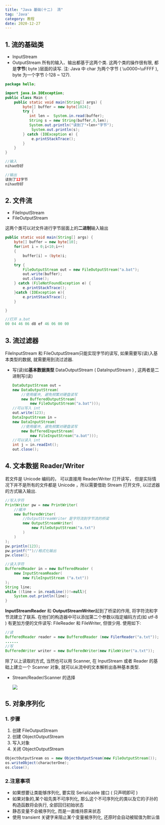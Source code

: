 ```yaml
---
title: "Java 基础(十二)  流"
tag: 'Java'
category: 教程
date: 2020-12-27
---
```


## 1. 流的基础类

+ InputStream
+ OutputStream
  所有的输入、输出都基于这两个类. 这两个类的操作很有限, 都是**字节**( byte )层面的读写.
  注: Java 中 char 为两个字节 ( \u0000~\uFFFF ), byte 为一个字节 (-128 ~ 127).

```Java
package hello;

import java.io.IOException;
public class Main {
    public static void main(String[] args) {
        byte[] buffer = new byte[1024];
        try {
           int len =  System.in.read(buffer);
           String s = new String(buffer,0,len);
           System.out.println("读到了"+len+"字节");
            System.out.println(s);
        } catch (IOException e) {
            e.printStackTrace();
        }
    }
}
```

```Java
//输入
nihao你好
```

```java
//输出
读到了12字节
nihao你好
```

## 2. 文件流

+ FileInputStream
+ FileOutputStream

这两个类可以对文件进行字节层面上的**二进制**输入输出

```java
public static void main(String[] args) {
    byte[] buffer = new byte[10];
    for(int i = 0;i<10;i++)
    {
        buffer[i] = (byte)i;
    }
    try {
        FileOutputStream out = new FileOutputStream("a.bat");
        out.write(buffer);
        out.close();
    } catch (FileNotFoundException e) {
        e.printStackTrace();
    }catch (IOException e){
        e.printStackTrace();
    }

}
```

```java
//打开 a.bat
00 04 46 06 d8 ef 46 06 00 00  
```

## 3. 流过滤器

FileInputStream 和 FileOutputStream只能实现字节的读写, 如果需要写(读)入基本类型的数据, 就需要用到流过滤器.

+ 写(读)如**基本数据类型** DataOutputStream ( DataInputStream ) , 这两者是二进制写(读)

    ```java
    DataOutputStream out =
    new DataOutputStream(
        //使用缓冲, 避免频繁对硬盘读写
        new BufferedOutputStream(
            new FileOutputStream("a.bat")));
    //可以写入 int 
    out.write(123);
    DataInputStream in = 
    new DataInputStream(
        //使用缓冲, 避免频繁对硬盘读写
        new BufferedInputStream(
            new FileInputStream("a.bat")));
    //可以读入 int 
    int j = in.readInt();
    out.close();
    ```

## 4. 文本数据 Reader/Writer

若文件是 Unicode 编码的， 可以直接用 Reader/Writer 打开读写， 但是实际情况下并不是所有的文件都是 Unicode ，所以需要借助 Stream 打开文件, 以过滤器的方式输入输出.

```java
//写入字符
PrintWriter pw = new PrintWriter(
    //缓冲
    new BufferedWriter(
        //OutputStreamWriter 是字符流到字节流的桥梁
        new OutputStreamWriter(
            new FileOutputStream("a.txt")
        )
    )
);
pw.println(123); 
pw.printf("")//格式化输出
pw.close();

//读入字符
BufferedReader in = new BufferedReader (
    new InputStreamReader(
        new FileInputStream ("a.txt"))
);
String line;
while ((line = in.readLine())!=null){
    System.out.println(line);
}
```

**InputStreamReader** 和 **OutputStreamWriter**起到了桥梁的作用, 将字符流和字节流建立了联系. 在他们的构造器中可以添加第二个参数以指定编码方式(如 utf-8 )
有更加方便的文件读写: FileReader 和 FileWriter, 但很少用. 使用如下:

```Java
//读
BufferedReader reader = new BufferedReader (new FilerReader("a.txt"));
......
//写
BufferedWriter writer = new BufferedWriter(new FileWriter("a.txt")); 
```

除了以上读取的方式, 当然也可以用 Scanner, 在 InputStream 或者 Reader 的基础上建立一个 Scanner 对象, 就可以从流中的文本解析出各种基本类型.

+ Stream/Reader/Scanner 的选择

    ![](https://npm.elemecdn.com/rikka-os@1.0.3/img/Java_abc_06.assets/6af82e48946153dcbf2593e2e75c78e90fd2c556.webp)

## 5. 对象序列化

### 1. **步骤**

1. 创建 FileOutputStream
2. 创建 ObjectOutputStream
3. 写入对象
4. 关闭 ObjectOutputStream

```java
ObjectOutputSream os = new ObjectOutputSream(new FileOutputStream());
os.writeObject(characterOne);
os.close();
```

### 2.注意事项

+ 如果想要让类能够序列化, 要实现 Serializable 接口 ( 只声明即可 )
+ 如果对象的,某个祖先类不可序列化, 那么这个不可序列化的类以及它的子孙的构造函数将会执行, 全部回归初始状态
+ 静态变量不会被序列化, 而是一直维持原来状态
+ 使用 transient 关键字来阻止某个变量被序列化, 还原时会自动被赋值为默认值
